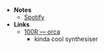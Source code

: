 - **Notes**
	- [Spotify](../Spotify.md)
- **Links**
	- [100R — orca](https://100r.co/site/orca.html)
		- kinda cool synthesiser